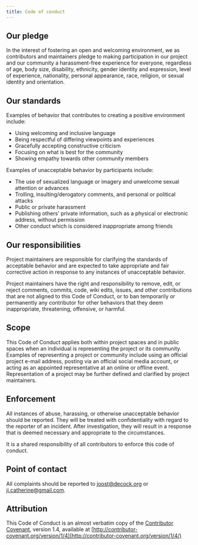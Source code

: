 ```yaml
---
title: Code of conduct
---
```


<!-- 

TIP FOR TRANSLATORS

This is an almost verbatim copy of the Contributor Covenant of which
translations in many languages are available at:

  https://www.contributor-covenant.org/translations

The only change is that we've put the contact info in a different
section at the end, rather than in the 'Enforcement' section.

-->

## Our pledge

In the interest of fostering an open and welcoming environment, we as contributors and maintainers pledge to making participation in our project and our community a harassment-free experience for everyone, regardless of age, body size, disability, ethnicity, gender identity and expression, level of experience, nationality, personal appearance, race, religion, or sexual identity and orientation.

## Our standards

Examples of behavior that contributes to creating a positive environment include:

* Using welcoming and inclusive language
* Being respectful of differing viewpoints and experiences
* Gracefully accepting constructive criticism
* Focusing on what is best for the community
* Showing empathy towards other community members

Examples of unacceptable behavior by participants include:

* The use of sexualized language or imagery and unwelcome sexual attention or advances
* Trolling, insulting/derogatory comments, and personal or political attacks
* Public or private harassment
* Publishing others' private information, such as a physical or electronic address, without permission
* Other conduct which is considered inappropriate among friends

## Our responsibilities

Project maintainers are responsible for clarifying the standards of acceptable behavior and are expected to take appropriate and fair corrective action in response to any instances of unacceptable behavior.

Project maintainers have the right and responsibility to remove, edit, or reject comments, commits, code, wiki edits, issues, and other contributions that are not aligned to this Code of Conduct, or to ban temporarily or permanently any contributor for other behaviors that they deem inappropriate, threatening, offensive, or harmful.

## Scope

This Code of Conduct applies both within project spaces and in public spaces when an individual is representing the project or its community. Examples of representing a project or community include using an official project e-mail address, posting via an official social media account, or acting as an appointed representative at an online or offline event. Representation of a project may be further defined and clarified by project maintainers.

## Enforcement

All instances of abuse, harassing, or otherwise unacceptable behavior should be reported. They will be treated with confidentiality with regard to the reporter of an incident. After investigation, they will result in a response that is deemed necessary and appropriate to the circumstances.

It is a shared responsibility of all contributors to enforce this code of conduct.

## Point of contact

All complaints should be reported to joost@decock.org or ji.catherine@gmail.com.

## Attribution

This Code of Conduct is an almost verbatim copy of the [Contributor Covenant](http://contributor-covenant.org), version 1.4, available at [http://contributor-covenant.org/version/1/4](http://contributor-covenant.org/version/1/4/)
